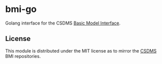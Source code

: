 # bmi-go

Golang interface for the CSDMS [Basic Model Interface](https://bmi.readthedocs.io/).

## License

This module is distributed under the MIT license as to mirror the [CSDMS](https://github.com/csdms) BMI repositories.
